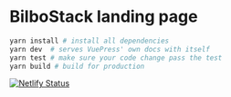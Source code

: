 # BilboStack landing page

```bash
yarn install # install all dependencies
yarn dev  # serves VuePress' own docs with itself
yarn test # make sure your code change pass the test
yarn build # build for production
```

[![Netlify Status](https://api.netlify.com/api/v1/badges/8767c29c-5fc1-4f60-a2a4-b424132ae684/deploy-status)](https://app.netlify.com/sites/bilbostack-landing/deploys)